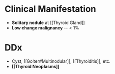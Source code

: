 # Clinical Manifestation
- **Solitary nodule** at [[Thyroid Gland]]
- **Low change malignancy** -- < 1%

# DDx
- Cyst, [[Goiter#Multinodular]], [[Thyroiditis]], etc.
- **[[Thyroid Neoplasms]]**